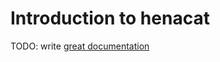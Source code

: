 # Introduction to henacat

TODO: write [great documentation](http://jacobian.org/writing/what-to-write/)
